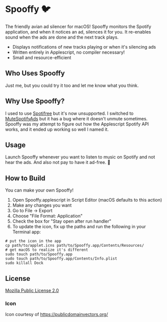 # Spooffy :bird:

The friendly avian ad silencer for macOS! Spooffy monitors the Spotify application, and when it notices an ad, silences it for you. It re-enables sound when the ads are done and the next track plays.

* Displays notifications of new tracks playing or when it's silencing ads
* Written entirely in Applescript, no compiler necessary!
* Small and resource-efficient

## Who Uses Spooffy

Just me, but you could try it too and let me know what you think.

## Why Use Spooffy?
I used to use [Spotifree](https://github.com/ArtemGordinsky/SpotiFree) but it's now unsupported. I switched to [MuteSpotifyAds](https://github.com/simonmeusel/MuteSpotifyAds) but it has a bug where it doesn't unmute sometimes. Spooffy was my attempt to figure out how the Applescript Spotify API works, and it ended up working so well I named it.

## Usage

Launch Spooffy whenever you want to listen to music on Spotify and not hear the ads. And also not pay to have it ad-free. :money_with_wings:

## How to Build
You can make your own Spooffy! 
1. Open Spooffy.applescript in Script Editor (macOS defaults to this action)
2. Make any changes you want
3. Go to File -> Export
  1. Choose "File Format: Application"
  2. Check the box for "Stay open after run handler"
4. To update the icon, fix up the paths and run the following in your Terminal app:
```
# put the icon in the app
cp path/to/applet.icns path/to/Spooffy.app/Contents/Resources/
# get macOS to realize it's different
sudo touch path/to/Spooffy.app
sudo touch path/to/Spooffy.app/Contents/Info.plist
sudo killall Dock
```

## License
[Mozilla Public License 2.0](LICENSE)

### Icon
Icon courtesy of https://publicdomainvectors.org/
